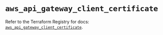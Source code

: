 # `aws_api_gateway_client_certificate`

Refer to the Terraform Registry for docs: [`aws_api_gateway_client_certificate`](https://registry.terraform.io/providers/hashicorp/aws/5.80.0/docs/resources/api_gateway_client_certificate).
